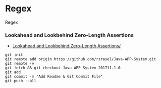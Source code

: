 # Regex
Regex


### Lookahead and Lookbehind Zero-Length Assertions
* <a href="http://www.regular-expressions.info/lookaround.html">Lookahead and Lookbehind Zero-Length Assertions/</a>

```git_comment_add_origin_and_fetch
git init
git remote add origin https://github.com/rzrasel/Java-APP-System.git
git remote -v
git fetch && git checkout Java-APP-System-201711.1.0
git add .
git commit -m "Add Readme & Git Commit File"
git push --all
```